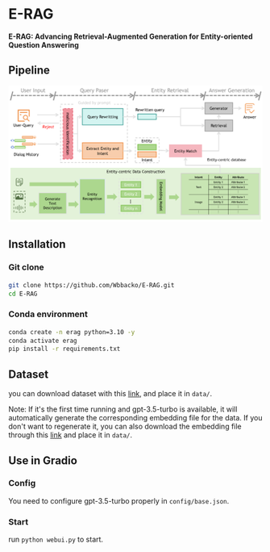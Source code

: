 # E-RAG

**E-RAG: Advancing Retrieval-Augmented Generation for Entity-oriented Question Answering**

## Pipeline
![pipeline](/assets/pipeline.png)

## Installation

### Git clone

```bash
git clone https://github.com/Wbbacko/E-RAG.git
cd E-RAG
```

### Conda environment

```bash
conda create -n erag python=3.10 -y
conda activate erag
pip install -r requirements.txt
```

## Dataset

you can download dataset with this [link](https://drive.google.com/drive/folders/1KcqhTAt5dBc17iHGvBsak9-oYJCYXVac), and place it in `data/`.

Note: If it's the first time running and gpt-3.5-turbo is available, it will automatically generate the corresponding embedding file for the data. If you don't want to regenerate it, you can also download the embedding file through this [link](https://drive.google.com/drive/folders/1KcqhTAt5dBc17iHGvBsak9-oYJCYXVac) and place it in `data/`.

## Use in Gradio

### Config

You need to configure gpt-3.5-turbo properly in `config/base.json`.

### Start

run `python webui.py` to start.